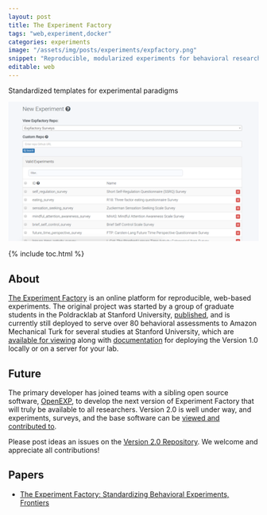 ```yaml
---
layout: post
title: The Experiment Factory
tags: "web,experiment,docker"
categories: experiments
image: "/assets/img/posts/experiments/expfactory.png"
snippet: "Reproducible, modularized experiments for behavioral research"
editable: web
---
```


<p class="message">
Standardized templates for experimental paradigms
</p>

![/assets/img/posts/experiments/expfactory.png](/assets/img/posts/experiments/expfactory.png)

{% include toc.html %}

## About

[The Experiment Factory](https://www.expfactory.org) is an online platform for reproducible, web-based experiments. The original project was started by a group of graduate students in the Poldracklab at Stanford University, <a href="http://journal.frontiersin.org/article/10.3389/fpsyg.2016.00610/full" target="_blank">published</a>, and is currently still deployed to serve over 80 behavioral assessments to Amazon Mechanical Turk for several studies at Stanford University, which are <a href="https://expfactory.github.io" target="_blank">available for viewing</a> along with <a href="https://expfactory.readthedocs.io/en/latest/" target="_blank">documentation</a> for deploying the Version 1.0 locally or on a server for your lab.

## Future

The primary developer has joined teams with a sibling open source software, <a href="https://github.com/openexp/OpenEXP" target="_blank">OpenEXP</a>, to develop the next version of Experiment Factory that will truly be available to all researchers. Version 2.0 is well under way, and experiments, surveys, and the base software can be <a href="https://www.github.com/expfactory">viewed and contributed to</a>.

Please post ideas an issues on the <a href="https://www.github.com/expfactory/issues"> Version 2.0 Repository</a>. We welcome and appreciate all contributions!

## Papers

- [The Experiment Factory: Standardizing Behavioral Experiments, Frontiers](http://journal.frontiersin.org/article/10.3389/fpsyg.2016.00610/full)
